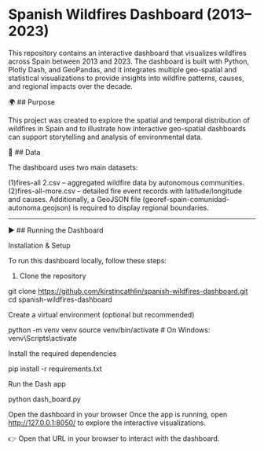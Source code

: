 # Spanish Wildfires Dashboard (2013–2023)

This repository contains an interactive dashboard that visualizes wildfires across Spain between 2013 and 2023.
The dashboard is built with Python, Plotly Dash, and GeoPandas, and it integrates multiple geo-spatial and statistical visualizations to provide insights into wildfire patterns, causes, and regional impacts over the decade.

🌍 ## Purpose

This project was created to explore the spatial and temporal distribution of wildfires in Spain and to illustrate how interactive geo-spatial dashboards can support storytelling and analysis of environmental data.

📂 ## Data

The dashboard uses two main datasets:

(1)fires-all 2.csv – aggregated wildfire data by autonomous communities.
(2)fires-all-more.csv – detailed fire event records with latitude/longitude and causes.
Additionally, a GeoJSON file (georef-spain-comunidad-autonoma.geojson) is required to display regional boundaries.
___________________________________________________________________


▶️ ## Running the Dashboard

Installation & Setup

To run this dashboard locally, follow these steps:

1. Clone the repository

git clone https://github.com/kirstincathlin/spanish-wildfires-dashboard.git
cd spanish-wildfires-dashboard


Create a virtual environment (optional but recommended)

python -m venv venv
source venv/bin/activate   # On Windows: venv\Scripts\activate


Install the required dependencies

pip install -r requirements.txt


Run the Dash app

python dash_board.py


Open the dashboard in your browser
Once the app is running, open http://127.0.0.1:8050/
to explore the interactive visualizations.


👉 Open that URL in your browser to interact with the dashboard.

